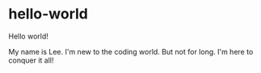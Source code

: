 # hello-world

Hello world!

My name is Lee. I'm new to the coding world. But not for long. I'm here to conquer it all! 
